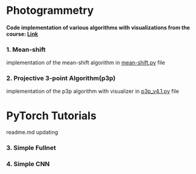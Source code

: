 # Photogrammetry
#### Code implementation of various algorithms with visualizations from the course: [Link](https://youtube.com/playlist?list=PLgnQpQtFTOGRYjqjdZxTEQPZuFHQa7O7Y&si=8bHpS5V8cTIImr2Q) 

### 1. Mean-shift
implementation of the mean-shift algorithm in [mean-shift.py](photogrammetry/mean-shift/mean-shift.py) file

### 2. Projective 3-point Algorithm(p3p)
implementation of the p3p algorithm with visualizer in [p3p_v4.1.py](photogrammetry/p3p/p3p_v4.1.py) file


# PyTorch Tutorials
readme.md updating
### 3. Simple Fullnet
### 4. Simple CNN
